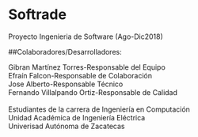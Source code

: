 # Softrade
Proyecto Ingenieria de Software (Ago-Dic2018)<br>

##Colaboradores/Desarrolladores:<br>

Gibran Martínez Torres-Responsable del Equipo<br>
Efraín Falcon-Responsable de Colaboración<br>
Jose Alberto-Responsable Técnico<br>
Fernando Villalpando Ortiz-Responsable de Calidad<br>
<br>
Estudiantes de la carrera de Ingeniería en Computación<br>
Unidad Académica de Ingeniería Eléctrica<br>
Univerisad Autónoma de Zacatecas<br>
